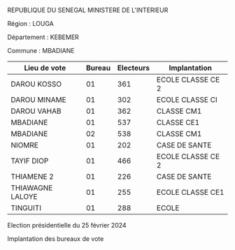 REPUBLIQUE DU SENEGAL MINISTERE DE L'INTERIEUR

Région : LOUGA

Département : KEBEMER

Commune : MBADIANE

| Lieu de vote | Bureau | Electeurs | Implantation |
| - | - | - | - |
| DAROU KOSSO | 01 | 361 | ECOLE CLASSE CE 2 |
| DAROU MINAME | 01 | 302 | ECOLE CLASSE CI |
| DAROU VAHAB | 01 | 362 | CLASSE CM1 |
| MBADIANE | 01 | 537 | CLASSE CE1 |
| MBADIANE | 02 | 538 | CLASSE CM1 |
| NIOMRE | 01 | 202 | CASE DE SANTE |
| TAYIF DIOP | 01 | 466 | ECOLE CLASSE CE 2 |
| THIAMENE 2 | 01 | 226 | CASE DE SANTE |
| THIAWAGNE LALOYE | 01 | 255 | ECOLE CLASSE CE1 |
| TINGUITI | 01 | 288 | ECOLE |

<!-- PageNumber="12/21" -->

Election présidentielle du 25 février 2024

Implantation des bureaux de vote
